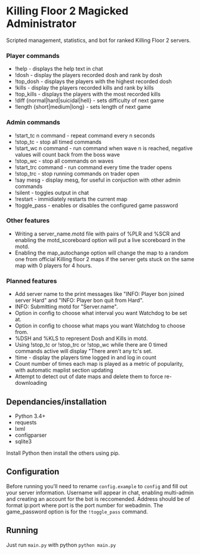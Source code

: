 # Killing Floor 2 Magicked Administrator
Scripted management, statistics, and bot for ranked Killing Floor 2 servers.

### Player commands
* !help - displays the help text in chat
* !dosh - display the players recorded dosh and rank by dosh
* !top_dosh - displays the players with the highest recorded dosh
* !kills - display the players recorded kills and rank by kills
* !top_kills - displays the players with the most recorded kills
* !diff {normal|hard|suicidal|hell} - sets difficulty of next game
* !length {short|medium|long} - sets length of next game

### Admin commands
* !start\_tc n command - repeat command every n seconds
* !stop\_tc - stop all timed commands
* !start\_wc n command - run command when wave n is reached, negative values will count back from the boss wave
* !stop\_wc - stop all commands on waves
* !start_trc command - run command every time the trader opens
* !stop_trc - stop running commands on trader open
* !say mesg - display mesg, for useful in conjuction with other admin commands
* !silent - toggles output in chat
* !restart - immidiately restarts the current map
* !toggle_pass - enables or disables the configured game password

### Other features
* Writing a server_name.motd file with pairs of %PLR and %SCR and enabling the motd_scoreboard option will put a live scoreboard in the motd.
* Enabling the map_autochange option will change the map to a random one from official Killing floor 2 maps if the server gets stuck on the same map with 0 players for 4 hours.

### Planned features
* Add server name to the print messages like "INFO: Player bon joined server Hard" and "INFO: Player bon quit from Hard".
* INFO: Submitting motd for "Server.name".
* Option in config to choose what interval you want Watchdog to be set at.
* Option in config to choose what maps you want Watchdog to choose from.
* %DSH and %KLS to represent Dosh and Kills in motd.
* Using !stop_tc or !stop_trc or !stop_wc while there are 0 timed commands active will display "There aren't any tc's set.
* !time - display the players time logged in and log in count
* Count number of times each map is played as a metric of popularity, with automatic maplist section updating
* Attempt to detect out of date maps and delete them to force re-downloading

## Dependancies/installation
* Python 3.4+
* requests
* lxml
* configparser
* sqlite3

Install Python then install the others using pip.

## Configuration
Before running you'll need to rename `config.example` to `config` and fill out your server information. Username will appear in chat, enabling multi-admin and creating an account for the bot is reccomended. Address should be of format ip:port where port is the port number for webadmin. The game_password option is for the `!toggle_pass` command.

## Running
Just run `main.py` with python
```python main.py```
